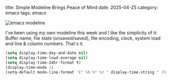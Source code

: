 title: Simple Modeline Brings Peace of Mind
date: 2025-04-25
category: emacs
tags: emacs

<img
  class="centered"
  src="/graphics/emacs/2025/my-simple-emacs-modeline.png"
  alt="emacs modeline"
/>

I've been using my own modeline this week and I like the simplicity of
it: Buffer name, file state (unsaved/saved), file encoding, clock,
system load and line & column numbers. That's it.

```lisp
(setq display-time-day-and-date nil)
(setq display-time-load-average nil)
(setq display-time-24hr-format t)
(display-time-mode 1)
(setq-default mode-line-format '(" %b %* %z " display-time-string " (%l, %c)"))
```


